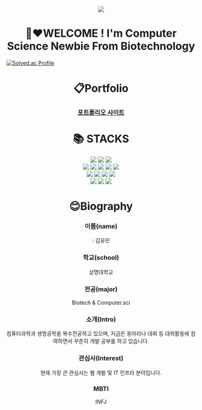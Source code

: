 <div align=center>
	<img src="https://capsule-render.vercel.app/api?type=waving&color=auto&height=200&section=header&text=%20Yumin!&fontSize=90" />	
</div>

<div align=center>
	<h1>👋❤WELCOME ! I'm Computer Science Newbie From Biotechnology</h1>
</div>
<!-- <div align=center>
	<img width="100%" src="https://user-images.githubusercontent.com/62383521/224533107-b3efaa4d-3a1e-445a-a4a7-be576fa2a4df.png"/img>
</div> -->

[![Solved.ac Profile](http://mazassumnida.wtf/api/v2/generate_badge?boj=kym2675)](https://solved.ac/kym2675)

<div align=center><h1>📋Portfolio</h1>
	<h3><a href="https://minyou2675.github.io/portfolio/2023/10/23/Portfolio.html">포트폴리오 사이트</a></h3>
</div>
<div align=center><h1>📚 STACKS</h1></div>
<div align=center> 
  <img src="https://img.shields.io/badge/java-007396?style=for-the-badge&logo=java&logoColor=white"> 
  <img src="https://img.shields.io/badge/c++-00599C?style=for-the-badge&logo=c%2B%2B&logoColor=white">
  <img src="https://img.shields.io/badge/python-3776AB?style=for-the-badge&logo=python&logoColor=white"> 
  </br>
<img src="https://img.shields.io/badge/javascript-F7DF1E?style=for-the-badge&logo=javascript&logoColor=black">
<img src="https://img.shields.io/badge/mysql-4479A1?style=for-the-badge&logo=mysql&logoColor=white">
<img src="https://img.shields.io/badge/react-61DAFB?style=for-the-badge&logo=react&logoColor=black">
<img src="https://img.shields.io/badge/spring-6DB33F?style=for-the-badge&logo=spring&logoColor=white">
<img src="https://img.shields.io/badge/springboot-6DB33F?style=for-the-badge&logo=springboot&logoColor=white">
</br>
<img src="https://img.shields.io/badge/django-092E20?style=for-the-badge&logo=django&logoColor=white">
<img src="https://img.shields.io/badge/flask-000000?style=for-the-badge&logo=flask&logoColor=white">
<img src="https://img.shields.io/badge/bootstrap-7952B3?style=for-the-badge&logo=bootstrap&logoColor=white">
<img src="https://img.shields.io/badge/linux-FCC624?style=for-the-badge&logo=linux&logoColor=black">
</br>
<img src="https://img.shields.io/badge/amazonaws-232F3E?style=for-the-badge&logo=amazonaws&logoColor=white">
<img src="https://img.shields.io/badge/github-181717?style=for-the-badge&logo=github&logoColor=white">
<img src="https://img.shields.io/badge/git-F05032?style=for-the-badge&logo=git&logoColor=white">
</div>

<div align=center>
	<h1>😊Biography</h1>
	<div>
<h3>이름(name)</h3> : 김유민
</br><h3>학교(school)</h3>  상명대학교 
</br> <h3>전공(major)</h3> Biotech & Computer.sci 
</br> <h3>소개(Intro)</h3>  컴퓨터과학과 생명공학을 복수전공하고 있으며, 지금은 동아리나 대회 등 대외활동에 참여하면서 꾸준히 개발 공부를 하고 있습니다. 
</br> <h3>관심사(Interest)</h3>  현재 가장 큰 관심사는 웹 개발 및 IT 인프라 분야입니다.
</br> <h3>MBTI</h3>  INFJ




<!--
**minyou2675/minyou2675** is a ✨ _special_ ✨ repository because its `README.md` (this file) appears on your GitHub profile.

Here are some ideas to get you started:

- 🔭 I’m currently working on ...
- 🌱 I’m currently learning ...
- 👯 I’m looking to collaborate on ...
- 🤔 I’m looking for help with ...
- 💬 Ask me about ...
- 📫 How to reach me: ...
- 😄 Pronouns: ...
- ⚡ Fun fact: ...
-->
